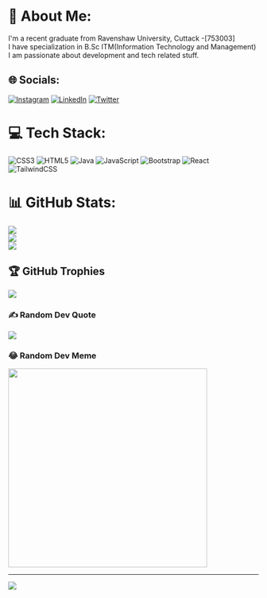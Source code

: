 # 💫 About Me:
I'm a recent graduate from Ravenshaw University, Cuttack -[753003]<br>I have specialization in B.Sc ITM(Information Technology and Management)<br>I am passionate about development and tech related stuff.


## 🌐 Socials:
[![Instagram](https://img.shields.io/badge/Instagram-%23E4405F.svg?logo=Instagram&logoColor=white)](https://instagram.com/purnima_debasmita_) [![LinkedIn](https://img.shields.io/badge/LinkedIn-%230077B5.svg?logo=linkedin&logoColor=white)](https://linkedin.com/in/debasmita-sahoo-512287251) [![Twitter](https://img.shields.io/badge/Twitter-%231DA1F2.svg?logo=Twitter&logoColor=white)](https://twitter.com/@SDEBASMITA_404) 

# 💻 Tech Stack:
![CSS3](https://img.shields.io/badge/css3-%231572B6.svg?style=for-the-badge&logo=css3&logoColor=white) ![HTML5](https://img.shields.io/badge/html5-%23E34F26.svg?style=for-the-badge&logo=html5&logoColor=white) ![Java](https://img.shields.io/badge/java-%23ED8B00.svg?style=for-the-badge&logo=java&logoColor=white) ![JavaScript](https://img.shields.io/badge/javascript-%23323330.svg?style=for-the-badge&logo=javascript&logoColor=%23F7DF1E) ![Bootstrap](https://img.shields.io/badge/bootstrap-%23563D7C.svg?style=for-the-badge&logo=bootstrap&logoColor=white) ![React](https://img.shields.io/badge/react-%2320232a.svg?style=for-the-badge&logo=react&logoColor=%2361DAFB) ![TailwindCSS](https://img.shields.io/badge/tailwindcss-%2338B2AC.svg?style=for-the-badge&logo=tailwind-css&logoColor=white) 
# 📊 GitHub Stats:
![](https://github-readme-stats.vercel.app/api?username=Sahoo-Debasmita&theme=react&hide_border=false&include_all_commits=true&count_private=true)<br/>
![](https://github-readme-streak-stats.herokuapp.com/?user=Sahoo-Debasmita&theme=react&hide_border=false)<br/>
![](https://github-readme-stats.vercel.app/api/top-langs/?username=Sahoo-Debasmita&theme=react&hide_border=false&include_all_commits=true&count_private=true&layout=compact)

## 🏆 GitHub Trophies
![](https://github-profile-trophy.vercel.app/?username=Sahoo-Debasmita&theme=onedark&no-frame=false&no-bg=true&margin-w=4)

### ✍️ Random Dev Quote
![](https://quotes-github-readme.vercel.app/api?type=horizontal&theme=radical)

### 😂 Random Dev Meme
<img src='https://randommeme-five.vercel.app/' style="height: 400px;"/>

---
[![](https://visitcount.itsvg.in/api?id=Sahoo-Debasmita&icon=0&color=0)](https://visitcount.itsvg.in)

<!-- Proudly created with GPRM ( https://gprm.itsvg.in ) -->
